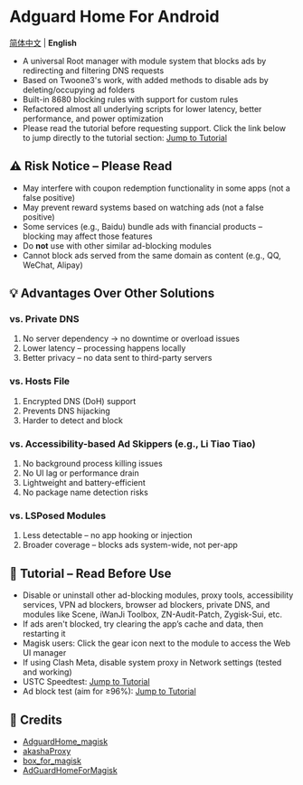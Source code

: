# Adguard Home For Android
[简体中文](README.md) | **English** 
- A universal Root manager with module system that blocks ads by redirecting and filtering DNS requests
- Based on Twoone3's work, with added methods to disable ads by deleting/occupying ad folders
- Built-in 8680 blocking rules with support for custom rules
- Refactored almost all underlying scripts for lower latency, better performance, and power optimization
- Please read the tutorial before requesting support. Click the link below to jump directly to the tutorial section: [Jump to Tutorial](https://github.com/liuzq2002/Adguard-Home-For-Magisk-Mod/blob/main/README.en.md#-tutorial--read-before-use)
## ⚠️ Risk Notice – Please Read
- May interfere with coupon redemption functionality in some apps (not a false positive)
- May prevent reward systems based on watching ads (not a false positive)
- Some services (e.g., Baidu) bundle ads with financial products – blocking may affect those features
- Do **not** use with other similar ad-blocking modules
- Cannot block ads served from the same domain as content (e.g., QQ, WeChat, Alipay)
## 💡 Advantages Over Other Solutions
### vs. Private DNS
1. No server dependency → no downtime or overload issues
2. Lower latency – processing happens locally
3. Better privacy – no data sent to third-party servers
### vs. Hosts File
1. Encrypted DNS (DoH) support
2. Prevents DNS hijacking
3. Harder to detect and block
### vs. Accessibility-based Ad Skippers (e.g., Li Tiao Tiao)
1. No background process killing issues
2. No UI lag or performance drain
3. Lightweight and battery-efficient
4. No package name detection risks
### vs. LSPosed Modules
1. Less detectable – no app hooking or injection
2. Broader coverage – blocks ads system-wide, not per-app
## 📖 Tutorial – Read Before Use
- Disable or uninstall other ad-blocking modules, proxy tools, accessibility services, VPN ad blockers, browser ad blockers, private DNS, and modules like Scene, iWanJi Toolbox, ZN-Audit-Patch, Zygisk-Sui, etc.
- If ads aren't blocked, try clearing the app’s cache and data, then restarting it
- Magisk users: Click the gear icon next to the module to access the Web UI manager
- If using Clash Meta, disable system proxy in Network settings (tested and working)
- USTC Speedtest: [Jump to Tutorial](https://test.ustc.edu.cn)
- Ad block test (aim for ≥96%): [Jump to Tutorial](https://paileactivist.github.io/toolz/adblock.html)
## 🙏 Credits
- [AdguardHome_magisk](https://github.com/410154425/AdGuardHome_magisk)
- [akashaProxy](https://github.com/ModuleList/akashaProxy)
- [box_for_magisk](https://github.com/taamarin/box_for_magisk)
- [AdGuardHomeForMagisk](https://github.com/twoone-3/AdGuardHomeForMagisk)
